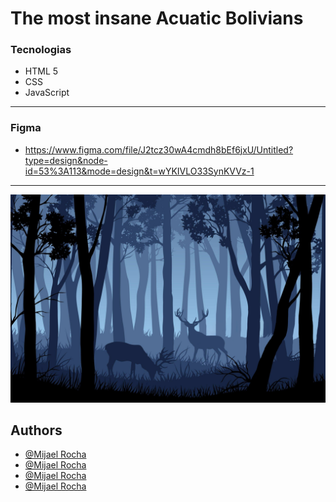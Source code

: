 
# The most insane Acuatic Bolivians

### Tecnologias
 - HTML 5
 - CSS
 - JavaScript
 --------

### Figma
- https://www.figma.com/file/J2tcz30wA4cmdh8bEf6jxU/Untitled?type=design&node-id=53%3A113&mode=design&t=wYKIVLO33SynKVVz-1
-----

![Pantalla Login](img/fondo.png)


## Authors

- [@Mijael Rocha](https://www.github.com/mijaelr0cha)
- [@Mijael Rocha](https://www.github.com/mijaelr0cha)
- [@Mijael Rocha](https://www.github.com/mijaelr0cha)
- [@Mijael Rocha](https://www.github.com/mijaelr0cha)



